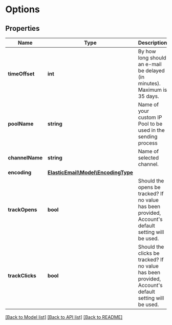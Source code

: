 # Options

## Properties
Name | Type | Description | Notes
------------ | ------------- | ------------- | -------------
**timeOffset** | **int** | By how long should an e-mail be delayed (in minutes). Maximum is 35 days. | [optional] 
**poolName** | **string** | Name of your custom IP Pool to be used in the sending process | [optional] 
**channelName** | **string** | Name of selected channel. | [optional] 
**encoding** | [**ElasticEmail\Model\EncodingType**](EncodingType.md) |  | [optional] 
**trackOpens** | **bool** | Should the opens be tracked? If no value has been provided, Account&#39;s default setting will be used. | [optional] 
**trackClicks** | **bool** | Should the clicks be tracked? If no value has been provided, Account&#39;s default setting will be used. | [optional] 

[[Back to Model list]](../README.md#documentation-for-models) [[Back to API list]](../README.md#documentation-for-api-endpoints) [[Back to README]](../README.md)


